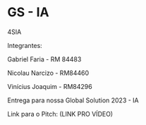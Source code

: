 # GS - IA

4SIA

Integrantes:

Gabriel Faria - RM 84483

Nicolau Narcizo - RM84460

Vinícius Joaquim - RM84296

Entrega para nossa Global Solution 2023 - IA

Link para o Pitch: (LINK PRO VÍDEO)
